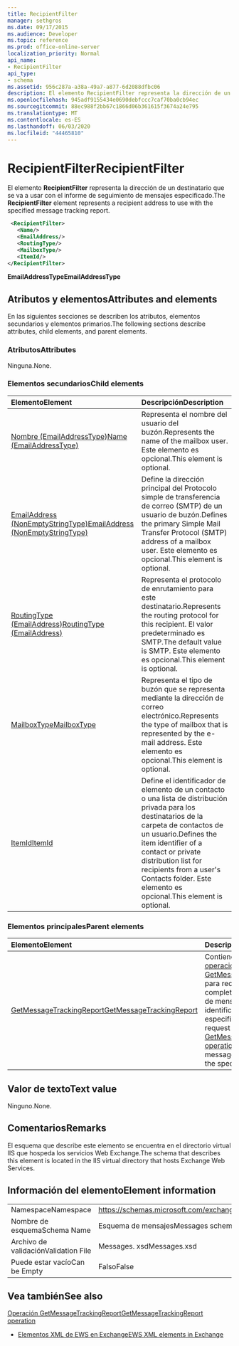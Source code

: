 ```yaml
---
title: RecipientFilter
manager: sethgros
ms.date: 09/17/2015
ms.audience: Developer
ms.topic: reference
ms.prod: office-online-server
localization_priority: Normal
api_name:
- RecipientFilter
api_type:
- schema
ms.assetid: 956c287a-a38a-49a7-a877-6d2088dfbc06
description: El elemento RecipientFilter representa la dirección de un destinatario que se va a usar con el informe de seguimiento de mensajes especificado.
ms.openlocfilehash: 945adf9155434e0690debfccc7caf70ba0cb94ec
ms.sourcegitcommit: 88ec988f2bb67c1866d06b361615f3674a24e795
ms.translationtype: MT
ms.contentlocale: es-ES
ms.lasthandoff: 06/03/2020
ms.locfileid: "44465810"
---
```

# <a name="recipientfilter"></a><span data-ttu-id="85387-103">RecipientFilter</span><span class="sxs-lookup"><span data-stu-id="85387-103">RecipientFilter</span></span>

<span data-ttu-id="85387-104">El elemento **RecipientFilter** representa la dirección de un destinatario que se va a usar con el informe de seguimiento de mensajes especificado.</span><span class="sxs-lookup"><span data-stu-id="85387-104">The **RecipientFilter** element represents a recipient address to use with the specified message tracking report.</span></span> 
  
```XML
 <RecipientFilter>
   <Name/>
   <EmailAddress/>
   <RoutingType/>
   <MailboxType/>
   <ItemId/>
</RecipientFilter>
```

 <span data-ttu-id="85387-105">**EmailAddressType**</span><span class="sxs-lookup"><span data-stu-id="85387-105">**EmailAddressType**</span></span>
## <a name="attributes-and-elements"></a><span data-ttu-id="85387-106">Atributos y elementos</span><span class="sxs-lookup"><span data-stu-id="85387-106">Attributes and elements</span></span>

<span data-ttu-id="85387-107">En las siguientes secciones se describen los atributos, elementos secundarios y elementos primarios.</span><span class="sxs-lookup"><span data-stu-id="85387-107">The following sections describe attributes, child elements, and parent elements.</span></span>
  
### <a name="attributes"></a><span data-ttu-id="85387-108">Atributos</span><span class="sxs-lookup"><span data-stu-id="85387-108">Attributes</span></span>

<span data-ttu-id="85387-109">Ninguna.</span><span class="sxs-lookup"><span data-stu-id="85387-109">None.</span></span>
  
### <a name="child-elements"></a><span data-ttu-id="85387-110">Elementos secundarios</span><span class="sxs-lookup"><span data-stu-id="85387-110">Child elements</span></span>

|<span data-ttu-id="85387-111">**Elemento**</span><span class="sxs-lookup"><span data-stu-id="85387-111">**Element**</span></span>|<span data-ttu-id="85387-112">**Descripción**</span><span class="sxs-lookup"><span data-stu-id="85387-112">**Description**</span></span>|
|:-----|:-----|
|[<span data-ttu-id="85387-113">Nombre (EmailAddressType)</span><span class="sxs-lookup"><span data-stu-id="85387-113">Name (EmailAddressType)</span></span>](name-emailaddresstype.md) <br/> |<span data-ttu-id="85387-114">Representa el nombre del usuario del buzón.</span><span class="sxs-lookup"><span data-stu-id="85387-114">Represents the name of the mailbox user.</span></span> <span data-ttu-id="85387-115">Este elemento es opcional.</span><span class="sxs-lookup"><span data-stu-id="85387-115">This element is optional.</span></span>  <br/> |
|[<span data-ttu-id="85387-116">EmailAddress (NonEmptyStringType)</span><span class="sxs-lookup"><span data-stu-id="85387-116">EmailAddress (NonEmptyStringType)</span></span>](emailaddress-nonemptystringtype.md) <br/> |<span data-ttu-id="85387-117">Define la dirección principal del Protocolo simple de transferencia de correo (SMTP) de un usuario de buzón.</span><span class="sxs-lookup"><span data-stu-id="85387-117">Defines the primary Simple Mail Transfer Protocol (SMTP) address of a mailbox user.</span></span> <span data-ttu-id="85387-118">Este elemento es opcional.</span><span class="sxs-lookup"><span data-stu-id="85387-118">This element is optional.</span></span>  <br/> |
|[<span data-ttu-id="85387-119">RoutingType (EmailAddress)</span><span class="sxs-lookup"><span data-stu-id="85387-119">RoutingType (EmailAddress)</span></span>](routingtype-emailaddress.md) <br/> |<span data-ttu-id="85387-120">Representa el protocolo de enrutamiento para este destinatario.</span><span class="sxs-lookup"><span data-stu-id="85387-120">Represents the routing protocol for this recipient.</span></span> <span data-ttu-id="85387-121">El valor predeterminado es SMTP.</span><span class="sxs-lookup"><span data-stu-id="85387-121">The default value is SMTP.</span></span> <span data-ttu-id="85387-122">Este elemento es opcional.</span><span class="sxs-lookup"><span data-stu-id="85387-122">This element is optional.</span></span>  <br/> |
|[<span data-ttu-id="85387-123">MailboxType</span><span class="sxs-lookup"><span data-stu-id="85387-123">MailboxType</span></span>](mailboxtype.md) <br/> |<span data-ttu-id="85387-124">Representa el tipo de buzón que se representa mediante la dirección de correo electrónico.</span><span class="sxs-lookup"><span data-stu-id="85387-124">Represents the type of mailbox that is represented by the e-mail address.</span></span> <span data-ttu-id="85387-125">Este elemento es opcional.</span><span class="sxs-lookup"><span data-stu-id="85387-125">This element is optional.</span></span>  <br/> |
|[<span data-ttu-id="85387-126">ItemId</span><span class="sxs-lookup"><span data-stu-id="85387-126">ItemId</span></span>](itemid.md) <br/> |<span data-ttu-id="85387-127">Define el identificador de elemento de un contacto o una lista de distribución privada para los destinatarios de la carpeta de contactos de un usuario.</span><span class="sxs-lookup"><span data-stu-id="85387-127">Defines the item identifier of a contact or private distribution list for recipients from a user's Contacts folder.</span></span> <span data-ttu-id="85387-128">Este elemento es opcional.</span><span class="sxs-lookup"><span data-stu-id="85387-128">This element is optional.</span></span>  <br/> |
   
### <a name="parent-elements"></a><span data-ttu-id="85387-129">Elementos principales</span><span class="sxs-lookup"><span data-stu-id="85387-129">Parent elements</span></span>

|<span data-ttu-id="85387-130">**Elemento**</span><span class="sxs-lookup"><span data-stu-id="85387-130">**Element**</span></span>|<span data-ttu-id="85387-131">**Descripción**</span><span class="sxs-lookup"><span data-stu-id="85387-131">**Description**</span></span>|
|:-----|:-----|
|[<span data-ttu-id="85387-132">GetMessageTrackingReport</span><span class="sxs-lookup"><span data-stu-id="85387-132">GetMessageTrackingReport</span></span>](getmessagetrackingreport.md) <br/> |<span data-ttu-id="85387-133">Contiene la solicitud de la [operación GetMessageTrackingReport](getmessagetrackingreport-operation.md) para recuperar el informe completo de seguimiento de mensajes del identificador especificado.</span><span class="sxs-lookup"><span data-stu-id="85387-133">Contains the request for the [GetMessageTrackingReport operation](getmessagetrackingreport-operation.md) to retrieve the full message tracking report for the specified ID.</span></span>  <br/> |
   
## <a name="text-value"></a><span data-ttu-id="85387-134">Valor de texto</span><span class="sxs-lookup"><span data-stu-id="85387-134">Text value</span></span>

<span data-ttu-id="85387-135">Ninguno.</span><span class="sxs-lookup"><span data-stu-id="85387-135">None.</span></span>
  
## <a name="remarks"></a><span data-ttu-id="85387-136">Comentarios</span><span class="sxs-lookup"><span data-stu-id="85387-136">Remarks</span></span>

<span data-ttu-id="85387-137">El esquema que describe este elemento se encuentra en el directorio virtual IIS que hospeda los servicios Web Exchange.</span><span class="sxs-lookup"><span data-stu-id="85387-137">The schema that describes this element is located in the IIS virtual directory that hosts Exchange Web Services.</span></span>
  
## <a name="element-information"></a><span data-ttu-id="85387-138">Información del elemento</span><span class="sxs-lookup"><span data-stu-id="85387-138">Element information</span></span>

|||
|:-----|:-----|
|<span data-ttu-id="85387-139">Namespace</span><span class="sxs-lookup"><span data-stu-id="85387-139">Namespace</span></span>  <br/> |https://schemas.microsoft.com/exchange/services/2006/messages  <br/> |
|<span data-ttu-id="85387-140">Nombre de esquema</span><span class="sxs-lookup"><span data-stu-id="85387-140">Schema Name</span></span>  <br/> |<span data-ttu-id="85387-141">Esquema de mensajes</span><span class="sxs-lookup"><span data-stu-id="85387-141">Messages schema</span></span>  <br/> |
|<span data-ttu-id="85387-142">Archivo de validación</span><span class="sxs-lookup"><span data-stu-id="85387-142">Validation File</span></span>  <br/> |<span data-ttu-id="85387-143">Messages. xsd</span><span class="sxs-lookup"><span data-stu-id="85387-143">Messages.xsd</span></span>  <br/> |
|<span data-ttu-id="85387-144">Puede estar vacío</span><span class="sxs-lookup"><span data-stu-id="85387-144">Can be Empty</span></span>  <br/> |<span data-ttu-id="85387-145">Falso</span><span class="sxs-lookup"><span data-stu-id="85387-145">False</span></span>  <br/> |
   
## <a name="see-also"></a><span data-ttu-id="85387-146">Vea también</span><span class="sxs-lookup"><span data-stu-id="85387-146">See also</span></span>



[<span data-ttu-id="85387-147">Operación GetMessageTrackingReport</span><span class="sxs-lookup"><span data-stu-id="85387-147">GetMessageTrackingReport operation</span></span>](getmessagetrackingreport-operation.md)


- [<span data-ttu-id="85387-148">Elementos XML de EWS en Exchange</span><span class="sxs-lookup"><span data-stu-id="85387-148">EWS XML elements in Exchange</span></span>](ews-xml-elements-in-exchange.md)

